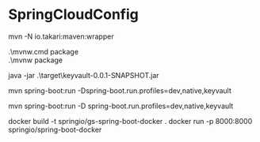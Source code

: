 # SpringCloudConfig

mvn -N io.takari:maven:wrapper

.\mvnw.cmd package  
.\mvnw package

java -jar .\target\keyvault-0.0.1-SNAPSHOT.jar

mvn spring-boot:run -Dspring-boot.run.profiles=dev,native,keyvault

mvn spring-boot:run -D spring-boot.run.profiles=dev,native,keyvault

docker build -t springio/gs-spring-boot-docker .
docker run -p 8000:8000 springio/spring-boot-docker
